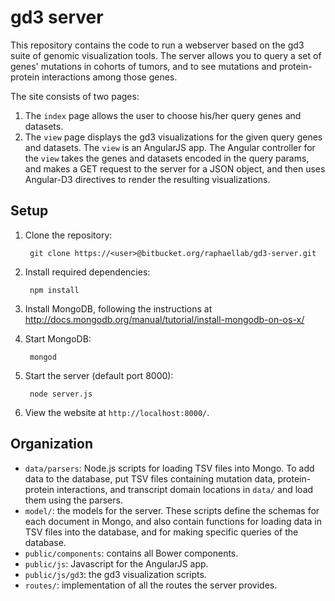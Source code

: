 # gd3 server
This repository contains the code to run a webserver based on the gd3 suite of genomic visualization tools. The server allows you to query a set of genes' mutations in cohorts of tumors, and to see mutations and protein-protein interactions among those genes.

The site consists of two pages:

1. The `index` page allows the user to choose his/her query genes and datasets.
2. The `view` page displays the gd3 visualizations for the given query genes and datasets. The `view` is an AngularJS app. The Angular controller for the `view` takes the genes and datasets encoded in the query params, and makes a GET request to the server for a JSON object, and then uses Angular-D3 directives to render the resulting visualizations.

## Setup

1. Clone the repository:

        git clone https://<user>@bitbucket.org/raphaellab/gd3-server.git

2. Install required dependencies:

        npm install

3. Install MongoDB, following the instructions at http://docs.mongodb.org/manual/tutorial/install-mongodb-on-os-x/

4. Start MongoDB:

        mongod

5. Start the server (default port 8000):

        node server.js

6. View the website at `http://localhost:8000/`.

## Organization
* `data/parsers`: Node.js scripts for loading TSV files into Mongo. To add data to the database, put TSV files containing mutation data, protein-protein interactions, and transcript domain locations in `data/` and load them using the parsers. 
* `model/`: the models for the server. These scripts define the schemas for each document in Mongo, and also contain functions for loading data in TSV files into the database, and for making specific queries of the database.
* `public/components`: contains all Bower components.
* `public/js`: Javascript for the AngularJS app.
* `public/js/gd3`: the gd3 visualization scripts.
* `routes/`: implementation of all the routes the server provides.